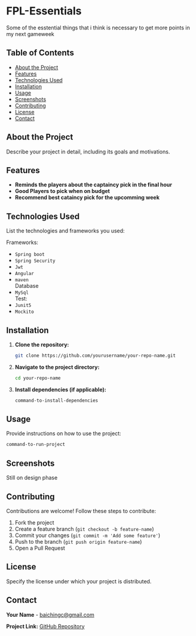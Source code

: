 # FPL-Essentials
Some of the esstential things that i think is necessary to get more points in my next gameweek

## Table of Contents

- [About the Project](#about-the-project)
- [Features](#features)
- [Technologies Used](#technologies-used)
- [Installation](#installation)
- [Usage](#usage)
- [Screenshots](#screenshots)
- [Contributing](#contributing)
- [License](#license)
- [Contact](#contact)

## About the Project

Describe your project in detail, including its goals and motivations.

## Features

- **Reminds the players about the captaincy pick in the final hour**
- **Good Players to pick when on budget**
- **Recommend best cataincy pick for the upcomming week**

## Technologies Used

List the technologies and frameworks you used:

Frameworks:
- `Spring boot`
- `Spring Security`
- `Jwt`
- `Angular`
- `maven`\
Database
- `MySql`\
Test:
- `Junit5`
- `Mockito`
## Installation

1. **Clone the repository:**
   ```bash
   git clone https://github.com/yourusername/your-repo-name.git
   ```
2. **Navigate to the project directory:**
   ```bash
   cd your-repo-name
   ```
3. **Install dependencies (if applicable):**
   ```bash
   command-to-install-dependencies
   ```

## Usage

Provide instructions on how to use the project:

```bash
command-to-run-project
```

## Screenshots

Still on design phase

## Contributing

Contributions are welcome! Follow these steps to contribute:

1. Fork the project
2. Create a feature branch (`git checkout -b feature-name`)
3. Commit your changes (`git commit -m 'Add some feature'`)
4. Push to the branch (`git push origin feature-name`)
5. Open a Pull Request

## License

Specify the license under which your project is distributed.

## Contact

**Your Name** - [baichingc@gmail.com](mailto:baichingc@gmail.com)

**Project Link:** [GitHub Repository](https://github.com/yourusername/your-repo-name)
